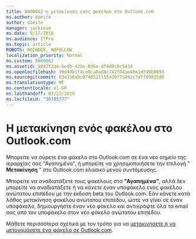 ```yaml
---
title: 8000062 η μετακίνηση ενός φακέλου στο Outlook.com
ms.author: daeite
author: daeite
manager: jackiesm
ms.date: 9/17/2018
ms.audience: ITPro
ms.topic: article
ROBOTS: NOINDEX, NOFOLLOW
localization_priority: Normal
ms.custom: 8000062
ms.assetid: 5042f2a4-6edb-425e-8d6e-df4d9c6c5434
ms.openlocfilehash: 39d4db1f4ce0ca8ad8c742f04ae40a1d599b9993
ms.sourcegitcommit: 03a156a9c9740521155a30775492c7dff0982588
ms.translationtype: MT
ms.contentlocale: el-GR
ms.lasthandoff: 03/22/2019
ms.locfileid: "30785777"
---
```

# <a name="moving-a-folder-in-outlookcom"></a>Η μετακίνηση ενός φακέλου στο Outlook.com

Μπορείτε να σύρετε ένα φάκελο στο Outlook.com σε ένα νέο σημείο της ιεραρχίας σας "Αγαπημένα", ή μπορείτε να χρησιμοποιήσετε την επιλογή " **Μετακίνηση** " στο Outlook.com κλασικό μενού συντόμευσης. 
  
Μπορείτε να αναδιατάξετε τους φακέλους στα **"Αγαπημένα"**, αλλά δεν μπορείτε να αναδιατάξετε ή να κάνετε έναν υποφάκελο ενός φακέλου ανώτατου επιπέδου με την έκδοση beta του Outlook.com. Εάν κάνετε κατά λάθος μετακίνηση φακέλου ανώτατου επιπέδου, ώστε να γίνει σε έναν υποφάκελο, δημιουργήστε έναν νέο φάκελο και αντιγράψτε όλα τα email σας από τον υποφάκελο στον νέο φάκελο ανώτατου επιπέδου. 
  
Μάθετε περισσότερα σχετικά με τον τρόπο για να [μετακινήσετε ή να μετονομάσετε ένα φάκελο σε Outlook.com](https://support.office.com/article/c9c66fed-8a7c-426a-afc6-0d46a72080fb).
  

